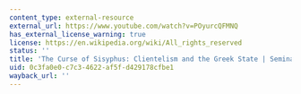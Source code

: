 ```yaml
---
content_type: external-resource
external_url: https://www.youtube.com/watch?v=POyurcQFMNQ
has_external_license_warning: true
license: https://en.wikipedia.org/wiki/All_rights_reserved
status: ''
title: 'The Curse of Sisyphus: Clientelism and the Greek State | Seminars 2023'
uid: 0c3fa0e0-c7c3-4622-af5f-d429178cfbe1
wayback_url: ''
---
```

